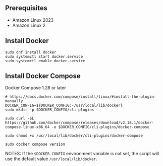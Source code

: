 ## Prerequisites

- Amazon Linux 2023
- Amazon Linux 2

## Install Docker

```shell
sudo dnf install docker
sudo systemctl start docker.service
sudo systemctl enable docker.service
```

## Install Docker Compose

Docker Compose 1.28 or later

```shell
# https://docs.docker.com/compose/install/linux/#install-the-plugin-manually
DOCKER_CONFIG=${DOCKER_CONFIG:-/usr/local/lib/docker}
sudo mkdir -p $DOCKER_CONFIG/cli-plugins
```

```shell
sudo curl -SL https://github.com/docker/compose/releases/download/v2.18.1/docker-compose-linux-x86_64 -o $DOCKER_CONFIG/cli-plugins/docker-compose
```

```shell
sudo chmod +x /usr/local/lib/docker/cli-plugins/docker-compose
```

```shell
sudo docker compose version
```

NOTES:
If the `$DOCKER_CONFIG` environment variable is not set, the script will use the default value `/usr/local/lib/docker`. 
